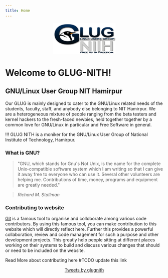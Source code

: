 ```yaml
---
title: Home
---
```


<center><img src="1013643_828488670527520_6858547805805754630_n.png" height=100 width=200></center>

# Welcome to GLUG-NITH!
## GNU/Linux User Group NIT Hamirpur

Our GLUG is mainly designed to cater to the GNU/Linux related needs of the students, faculty, staff, and anybody else belonging to NIT Hamirpur. We are a heterogeneous mixture of people ranging from the beta testers and kernel hackers to the fresh-faced newbies, held together together by a common love for GNU/Linux in particular and Free Software in general. 

!!! GLUG NITH is a moniker for the GNU/Linux User Group of National Institute of Technology, Hamirpur.

### What is GNU?


> "GNU, which stands for Gnu's Not Unix, is the name for the complete Unix-compatible software system which I am writing so that I can give it away free to everyone who can use it. Several other volunteers are helping me. Contributions of time, money, programs and equipment are greatly needed."

> <cite> Richard M. Stallman </cite>

### Contributing to website

[Git](http://en.wikipedia.org/wiki/Git_%28software%29) is a famous tool to organise and colloborate among various code contributors.
By using this famous tool, you can make contribution to this website which will directly reflect here. Further this provides a powerful collaboration, review and code management for such a purpose and other development projects.
This greatly help people sitting at different places working on their systems to build and discuss various changes that should or need to be included on the website.


Read More about contributing here #TODO update this link

<center>
<a class="twitter-timeline" data-width="600" data-height="400" data-theme="light" href="https://twitter.com/glugnith">Tweets by glugnith</a> 
<script async src="//platform.twitter.com/widgets.js" charset="utf-8"></script>
</center>